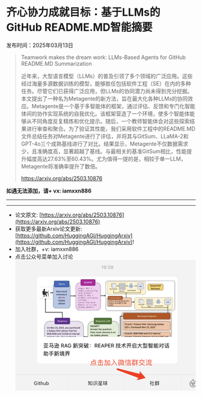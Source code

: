 # 齐心协力成就目标：基于LLMs的GitHub README.MD智能摘要
发布时间：2025年03月13日


> Teamwork makes the dream work: LLMs-Based Agents for GitHub README.MD Summarization
>
> 近年来，大型语言模型（LLMs）的普及引领了多个领域的广泛应用。这些经过海量多源数据训练的模型，能够胜任包括软件工程（SE）在内的多种任务。尽管它们已获得广泛应用，但LLMs的协同潜力尚未得到充分挖掘。本文提出了一种名为Metagente的新方法，旨在最大化各种LLMs的协同效应。Metagente是一个基于多智能体的框架，通过评估、反馈和专门化智能体间的协作实现系统的自我优化。该框架营造了一个环境，使多个智能体能够从不同角度反复精炼和优化提示。随后，一个教师智能体会对这些探索结果进行审查和聚合。为了验证其性能，我们采用软件工程中的README.MD文件总结任务对Metagente进行了评估，并将其与GitSum、LLaMA-2和GPT-4o三个成熟基线进行了对比。结果显示，Metagente不仅数据需求少，且准确度高，显著超越了基线。与最相关的基准GitSum相比，性能提升幅度高达27.63%至60.43%。尤为值得一提的是，相较于单一LLM，Metagente将准确率提升了数倍。
>
> https://arxiv.org/abs/2503.10876

**如遇无法添加，请+ vx: iamxxn886**
<hr />


<hr />

- 论文原文: [https://arxiv.org/abs/2503.10876](https://arxiv.org/abs/2503.10876)
- 获取更多最新Arxiv论文更新: [https://github.com/HuggingAGI/HuggingArxiv](https://github.com/HuggingAGI/HuggingArxiv)!
- 加入社群，+v: iamxxn886
- 点击公众号菜单加入讨论
![](https://raw.githubusercontent.com/HuggingAGI/wx_assets/main/2024/07/31/1722434818326-94339e92-22f1-4472-9d27-fed232f70b5d.jpeg)